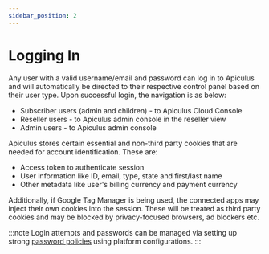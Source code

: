 ```yaml
---
sidebar_position: 2
---
```

# Logging In

Any user with a valid username/email and password can log in to Apiculus and will automatically be directed to their respective control panel based on their user type.
Upon successful login, the navigation is as below:

- Subscriber users (admin and children) - to Apiculus Cloud Console
- Reseller users - to Apiculus admin console in the reseller view
- Admin users - to Apiculus admin console

Apiculus stores certain essential and non-third party cookies that are needed for account identification. These are:

- Access token to authenticate session
- User information like ID, email, type, state and first/last name
- Other metadata like user's billing currency and payment currency

Additionally, if Google Tag Manager is being used, the connected apps may inject their own cookies into the session. These will be treated as third party cookies and may be blocked by privacy-focused browsers, ad blockers etc.

:::note
Login attempts and passwords can be managed via setting up strong [password policies](/docs/GettingStarted/LoginConfigurations/ConfiguringPasswordPolicies) using platform configurations.
:::



